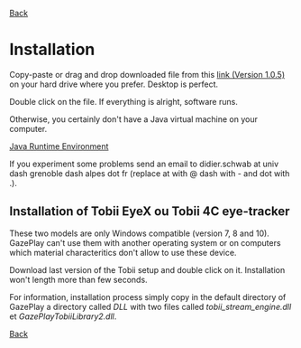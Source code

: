 [Back](README-en.md)

# Installation

Copy-paste or drag and drop downloaded file from this [link (Version 1.0.5)](https://github.com/schwabdidier/GazePlay/releases/download/GazePlay-1.0.5/gazeplay-1.0.5.jar) on your hard drive where you prefer. Desktop is perfect. 

Double click on the file. If everything is alright, software runs.

Otherwise, you certainly don't have a Java virtual machine on your computer.

[Java Runtime Environment](http://www.oracle.com/technetwork/java/javase/downloads/jre8-downloads-2133155.html)

If you experiment some problems send an email to didier.schwab at univ dash grenoble dash alpes dot fr (replace at with @ dash with - and dot with .).


## Installation of Tobii EyeX ou Tobii 4C eye-tracker

These two models are only Windows compatible (version 7, 8 and 10). GazePlay can't use them with another operating system or on computers which material characteritics don't allow to use these device.

Download last version of the Tobii setup and double click on it. Installation won't length more than few seconds.

For information, installation process simply copy in the default directory of GazePlay a directory called *DLL* with two files called *tobii_stream_engine.dll* et *GazePlayTobiiLibrary2.dll*.

[Back](README-en.md)